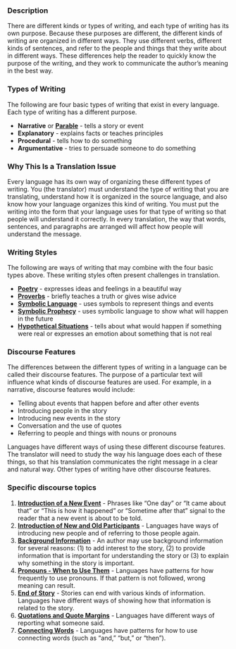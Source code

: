 
### Description

There are different kinds or types of writing, and each type of writing has its own purpose. Because these purposes are different, the different kinds of writing are organized in different ways. They use different verbs, different kinds of sentences, and refer to the people and things that they write about  in different ways. These differences help the reader to quickly know the purpose of the writing, and they work to communicate the author’s meaning in the best way.

### Types of Writing

The following are four basic types of writing that exist in every language. Each type of writing has a different purpose.

* **Narrative** or **[Parable](../figs-parables/01.md)** - tells a story or event
* **Explanatory** - explains facts or teaches principles
* **Procedural** - tells how to do something
* **Argumentative** - tries to persuade someone to do something

### Why This Is a Translation Issue

Every language has its own way of organizing these different types of writing. You (the translator) must understand the type of writing that you are translating, understand how it is organized in the source language, and also know how your language organizes this kind of writing. You must put the writing into the form that your language uses for that type of writing so that people will understand it correctly. In every translation, the way that words, sentences, and paragraphs are arranged will affect how people will understand the message.

### Writing Styles

The following are ways of writing that may combine with the four basic types above. These writing styles often present challenges in translation.

* **[Poetry](../writing-poetry/01.md)** - expresses ideas and feelings in a beautiful way
* **[Proverbs](../writing-proverbs/01.md)** - briefly teaches a truth or gives wise advice
* **[Symbolic Language](../writing-symlanguage/01.md)** - uses symbols to represent things and events
* **[Symbolic Prophecy](../writing-apocalypticwriting/01.md)** - uses symbolic language to show what will happen in the future
* **[Hypothetical Situations](../figs-hypo/01.md)** - tells about what would happen if something were real or expresses an emotion about something that is not real

### Discourse Features

The differences between the different types of writing in a language can be called their discourse features. The purpose of a particular text will influence what kinds of discourse features are used. For example, in a narrative, discourse features would include:

* Telling about events that happen before and after other events
* Introducing people in the story
* Introducing new events in the story
* Conversation and the use of quotes
* Referring to people and things with nouns or pronouns

Languages have different ways of using these different discourse features. The translator will need to study the way his language does each of these things, so that his translation communicates the right message in a clear and natural way. Other types of writing have other discourse features.

### Specific discourse topics

1. **[Introduction of a New Event](../writing-newevent/01.md)** - Phrases like “One day” or “It came about that” or “This is how it happened” or “Sometime after that” signal to the reader that a new event is about to be told.
1. **[Introduction of New and Old Participants](../writing-participants/01.md)** - Languages have ways of introducing new people and of referring to those people again.
1. **[Background Information](../writing-background/01.md)** - An author may use background information for several reasons: (1) to add interest to the story, (2) to provide information that is important for understanding the story or (3) to explain why something in the story is important.
1. **[Pronouns - When to Use Them](../writing-pronouns/01.md)** - Languages have patterns for how frequently to use pronouns. If that pattern is not followed, wrong meaning can result.
1. **[End of Story](../writing-endofstory/01.md)** - Stories can end with various kinds of information. Languages have different ways of showing how that information is related to the story.
1. **[Quotations and Quote Margins](../writing-quotations/01.md)** - Languages have different ways of reporting what someone said.
1. **[Connecting Words](../grammar-connect-words-phrases/01.md)** - Languages have patterns for how to use connecting words (such as “and,” “but,” or “then”).

